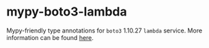 # mypy-boto3-lambda

Mypy-friendly type annotations for `boto3` 1.10.27 `lambda` service.
More information can be found [here](https://github.com/vemel/mypy_boto3).

